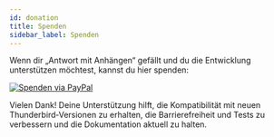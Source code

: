 ```yaml
---
id: donation
title: Spenden
sidebar_label: Spenden
---
```


Wenn dir „Antwort mit Anhängen“ gefällt und du die Entwicklung unterstützen möchtest, kannst du hier spenden:

[![Spenden via PayPal](https://raw.githubusercontent.com/stefan-niedermann/paypal-donate-button/master/paypal-donate-button.png)](https://www.paypal.com/donate/?hosted_button_id=7KJN33DHTA8WE)

Vielen Dank! Deine Unterstützung hilft, die Kompatibilität mit neuen Thunderbird‑Versionen zu erhalten, die Barrierefreiheit und Tests zu verbessern und die Dokumentation aktuell zu halten.
